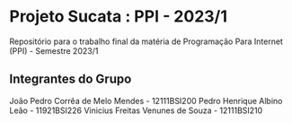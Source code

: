 # Projeto Sucata : PPI - 2023/1
Repositório para o trabalho final da matéria de Programação Para Internet (PPI) - Semestre 2023/1

## Integrantes do Grupo
João Pedro Corrêa de Melo Mendes - 12111BSI200
Pedro Henrique Albino Leão - 11921BSI226
Vinicius Freitas Venunes de Souza - 12111BSI210



